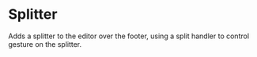# Splitter

Adds a splitter to the editor over the footer, using a split handler to control gesture on the splitter.
